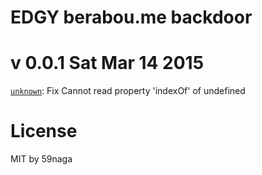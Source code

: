 # EDGY berabou.me backdoor

v 0.0.1 Sat Mar 14 2015
===
[`unknown`][1]: Fix Cannot read property 'indexOf' of undefined

[1]: https://github.com/59naga/edgy/commit/

License
=========================
MIT by 59naga

[0]: https://github.com/59naga/edgy/commits/master